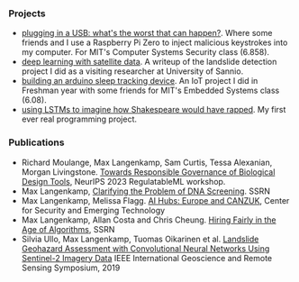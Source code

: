 ### Projects

- [plugging in a USB: what's the worst that can happen?](/BadUSB.pdf). Where some friends and I use a Raspberry Pi Zero to inject malicious keystrokes into my computer. For MIT's Computer Systems Security class (6.858).
- [deep learning with satellite data](https://towardsdatascience.com/deep-learning-with-satellite-data-b78b20708de). A writeup of the landslide detection project I did as a visiting researcher at University of Sannio.
- [building an arduino sleep tracking device](https://medium.com/@Yichabod/the-difficulty-with-tracking-sleep-4dffbed6bbab). An IoT project I did in Freshman year with some friends for MIT's Embedded Systems class (6.08).
- [using LSTMs to imagine how Shakespeare would have rapped](https://medium.com/@Yichabod/how-would-shakespeare-have-rapped-a-practical-implementation-of-lstms-for-text-synthesis-2fece570eb8e). My first ever real programming project.

### Publications
- Richard Moulange, Max Langenkamp, Sam Curtis, Tessa Alexanian, Morgan Livingstone. [Towards Responsible Governance of Biological Design Tools](/governing_BDTs.pdf), NeurIPS 2023 RegulatableML workshop.
- Max Langenkamp, [Clarifying the Problem of DNA Screening](/clarifying_dna_screening.pdf). SSRN
- Max Langenkamp, Melissa Flagg. [AI Hubs: Europe and CANZUK](https://cset.georgetown.edu/publication/ai-hubs/), Center for Security and Emerging Technology
- Max Langenkamp, Allan Costa and Chris Cheung. [Hiring Fairly in the Age of Algorithms](https://ssrn.com/abstract=3723046), SSRN
- Silvia Ullo, Max Langenkamp, Tuomas Oikarinen et al. [Landslide Geohazard Assessment with Convolutional Neural
Networks Using Sentinel-2 Imagery Data](https://arxiv.org/abs/1906.06151) IEEE International Geoscience and Remote Sensing Symposium, 2019
